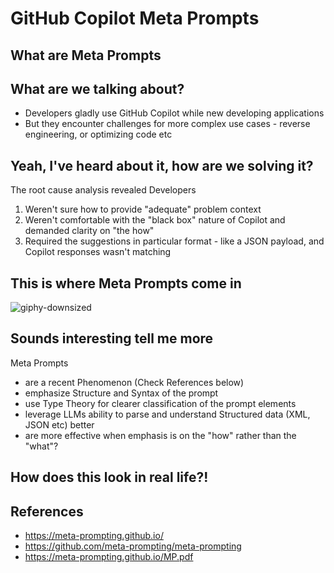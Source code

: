 # GitHub Copilot Meta Prompts

## What are Meta Prompts

## What are we talking about?
- Developers gladly use GitHub Copilot while new developing applications
- But they encounter challenges for more complex use cases - reverse engineering, or optimizing code etc

## Yeah, I've heard about it, how are we solving it? 
The root cause analysis revealed Developers
1. Weren't sure how to provide "adequate" problem context 
2. Weren't comfortable with the "black box" nature of Copilot and demanded clarity on "the how"
3. Required the suggestions in particular format - like a JSON payload, and Copilot responses wasn't matching

## This is where Meta Prompts come in
![giphy-downsized](https://github.com/user-attachments/assets/7b2b90f4-213d-4e02-a034-3e9791609857)

## Sounds interesting tell me more
Meta Prompts
- are a recent Phenomenon (Check References below)
- emphasize Structure and Syntax of the prompt
- use Type Theory for clearer classification of the prompt elements
- leverage LLMs ability to parse and understand Structured data (XML, JSON etc) better
- are more effective when emphasis is on the "how" rather than the "what"?

## How does this look in real life?!

## References
- https://meta-prompting.github.io/
- https://github.com/meta-prompting/meta-prompting
- https://meta-prompting.github.io/MP.pdf
